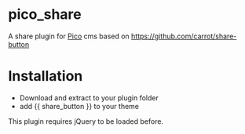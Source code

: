 pico_share
==========

A share plugin for [Pico](https://github.com/gilbitron/Pico) cms based on https://github.com/carrot/share-button

Installation
============

- Download and extract to your plugin folder
- add {{ share_button }} to your theme

This plugin requires jQuery to be loaded before.

